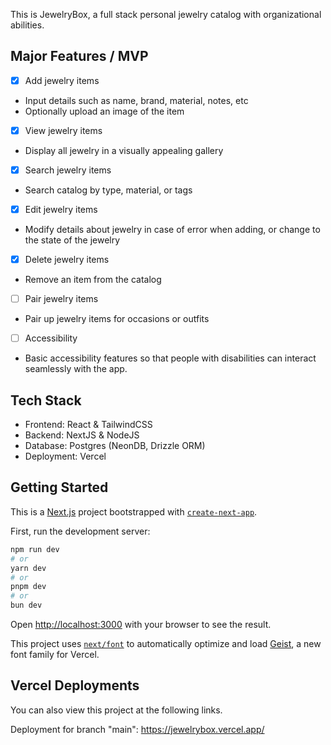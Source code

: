 This is JewelryBox, a full stack personal jewelry catalog with organizational abilities.

## Major Features / MVP

- [x] Add jewelry items
- Input details such as name, brand, material, notes, etc
- Optionally upload an image of the item
- [x] View jewelry items
- Display all jewelry in a visually appealing gallery
- [x] Search jewelry items
- Search catalog by type, material, or tags
- [x] Edit jewelry items
- Modify details about jewelry in case of error when adding, or change to the state of the jewelry
- [x] Delete jewelry items
- Remove an item from the catalog
- [ ] Pair jewelry items
- Pair up jewelry items for occasions or outfits
- [ ] Accessibility
- Basic accessibility features so that people with disabilities can interact seamlessly with the app.

## Tech Stack

- Frontend: React & TailwindCSS
- Backend: NextJS & NodeJS
- Database: Postgres (NeonDB, Drizzle ORM)
- Deployment: Vercel

## Getting Started

This is a [Next.js](https://nextjs.org) project bootstrapped with [`create-next-app`](https://nextjs.org/docs/app/api-reference/cli/create-next-app).

First, run the development server:

```bash
npm run dev
# or
yarn dev
# or
pnpm dev
# or
bun dev
```

Open [http://localhost:3000](http://localhost:3000) with your browser to see the result.

This project uses [`next/font`](https://nextjs.org/docs/app/building-your-application/optimizing/fonts) to automatically optimize and load [Geist](https://vercel.com/font), a new font family for Vercel.

## Vercel Deployments

You can also view this project at the following links.

Deployment for branch "main":
https://jewelrybox.vercel.app/
